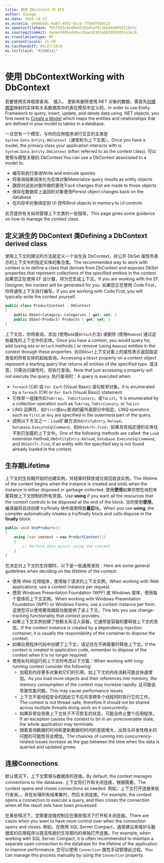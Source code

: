 ```yaml
---
title: 使用 DbContext 的 EF6
author: divega
ms.date: 2016-10-23
ms.assetid: b0e6bddc-8a87-4d51-b1cb-7756df938c23
ms.openlocfilehash: f95f503c4e40e65503d5af0c1b686d0055728bfe
ms.sourcegitcommit: dadee5905ada9ecdbae28363a682950383ce3e10
ms.translationtype: MT
ms.contentlocale: zh-CN
ms.lasthandoff: 08/27/2018
ms.locfileid: "42998141"
---
```

# <a name="working-with-dbcontext"></a><span data-ttu-id="0a10a-102">使用 DbContext</span><span class="sxs-lookup"><span data-stu-id="0a10a-102">Working with DbContext</span></span>

<span data-ttu-id="0a10a-103">若要使用实体框架查询、 插入、 更新和删除使用.NET 对象的数据，需首先[创建模型](~/ef6/modeling/index.md)映射的实体和关系数据库中的表在模型中定义的。</span><span class="sxs-lookup"><span data-stu-id="0a10a-103">In order to use Entity Framework to query, insert, update, and delete data using .NET objects, you first need to [Create a Model](~/ef6/modeling/index.md) which maps the entities and relationships that are defined in your model to tables in a database.</span></span>

<span data-ttu-id="0a10a-104">一旦您有一个模型，与你的应用程序进行交互的主类是`System.Data.Entity.DbContext`（通常称为上下文类）。</span><span class="sxs-lookup"><span data-stu-id="0a10a-104">Once you have a model, the primary class your application interacts with is `System.Data.Entity.DbContext` (often referred to as the context class).</span></span> <span data-ttu-id="0a10a-105">可以使用与模型关联的 DbContext:</span><span class="sxs-lookup"><span data-stu-id="0a10a-105">You can use a DbContext associated to a model to:</span></span>
- <span data-ttu-id="0a10a-106">编写和执行查询</span><span class="sxs-lookup"><span data-stu-id="0a10a-106">Write and execute queries</span></span>   
- <span data-ttu-id="0a10a-107">将查询结果具体化为实体对象</span><span class="sxs-lookup"><span data-stu-id="0a10a-107">Materialize query results as entity objects</span></span>
- <span data-ttu-id="0a10a-108">跟踪对这些对象所做的更改</span><span class="sxs-lookup"><span data-stu-id="0a10a-108">Track changes that are made to those objects</span></span>
- <span data-ttu-id="0a10a-109">保存在数据库上返回的对象更改</span><span class="sxs-lookup"><span data-stu-id="0a10a-109">Persist object changes back on the database</span></span>
- <span data-ttu-id="0a10a-110">在内存中对象绑定到 UI 控件</span><span class="sxs-lookup"><span data-stu-id="0a10a-110">Bind objects in memory to UI controls</span></span>

<span data-ttu-id="0a10a-111">此页提供有关如何管理上下文类的一些指导。</span><span class="sxs-lookup"><span data-stu-id="0a10a-111">This page gives some guidance on how to manage the context class.</span></span>  

## <a name="defining-a-dbcontext-derived-class"></a><span data-ttu-id="0a10a-112">定义派生的 DbContext 类</span><span class="sxs-lookup"><span data-stu-id="0a10a-112">Defining a DbContext derived class</span></span>  

<span data-ttu-id="0a10a-113">使用上下文的建议的方法是定义一个派生自 DbContext，并公开 DbSet 属性所表示的上下文中的指定实体的集合类。</span><span class="sxs-lookup"><span data-stu-id="0a10a-113">The recommended way to work with context is to define a class that derives from DbContext and exposes DbSet properties that represent collections of the specified entities in the context.</span></span> <span data-ttu-id="0a10a-114">如果您正在使用 EF 设计器，将为您生成上下文。</span><span class="sxs-lookup"><span data-stu-id="0a10a-114">If you are working with the EF Designer, the context will be generated for you.</span></span> <span data-ttu-id="0a10a-115">如果您正在使用 Code First，你将通常上下文自行编写。</span><span class="sxs-lookup"><span data-stu-id="0a10a-115">If you are working with Code First, you will typically write the context yourself.</span></span>  

``` csharp
public class ProductContext : DbContext
{
    public DbSet<Category> Categories { get; set; }
    public DbSet<Product> Products { get; set; }
}
```  

<span data-ttu-id="0a10a-116">上下文后，你将查询，添加 (使用`Add`或`Attach`方法) 或删除 (使用`Remove`) 通过这些属性的上下文中的实体。</span><span class="sxs-lookup"><span data-stu-id="0a10a-116">Once you have a context, you would query for, add (using `Add` or `Attach` methods ) or remove (using `Remove`) entities in the context through these properties.</span></span> <span data-ttu-id="0a10a-117">访问`DbSet`上下文对象上的属性表示返回指定类型的所有实体的起始查询。</span><span class="sxs-lookup"><span data-stu-id="0a10a-117">Accessing a `DbSet` property on a context object represent a starting query that returns all entities of the specified type.</span></span> <span data-ttu-id="0a10a-118">请注意，只需访问属性时，将执行查询。</span><span class="sxs-lookup"><span data-stu-id="0a10a-118">Note that just accessing a property will not execute the query.</span></span> <span data-ttu-id="0a10a-119">执行查询时：</span><span class="sxs-lookup"><span data-stu-id="0a10a-119">A query is executed when:</span></span>  

- <span data-ttu-id="0a10a-120">`foreach` (C#) 或 `For Each` (Visual Basic) 语句枚举对象。</span><span class="sxs-lookup"><span data-stu-id="0a10a-120">It is enumerated by a `foreach` (C#) or `For Each` (Visual Basic) statement.</span></span>  
- <span data-ttu-id="0a10a-121">它枚举一组操作如`ToArray`， `ToDictionary`，或`ToList`。</span><span class="sxs-lookup"><span data-stu-id="0a10a-121">It is enumerated by a collection operation such as `ToArray`, `ToDictionary`, or `ToList`.</span></span>  
- <span data-ttu-id="0a10a-122">LINQ 运算符，如`First`或`Any`查询的最外面部分中指定。</span><span class="sxs-lookup"><span data-stu-id="0a10a-122">LINQ operators such as `First` or `Any` are specified in the outermost part of the query.</span></span>  
- <span data-ttu-id="0a10a-123">调用以下方法之一：`Load`扩展方法`DbEntityEntry.Reload`， `Database.ExecuteSqlCommand`，和`DbSet<T>.Find`，如果具有指定键的实体找不到已加载的上下文中。</span><span class="sxs-lookup"><span data-stu-id="0a10a-123">One of the following methods are called: the `Load` extension method, `DbEntityEntry.Reload`,  `Database.ExecuteSqlCommand`, and `DbSet<T>.Find`, if an entity with the specified key is not found already loaded in the context.</span></span>  

## <a name="lifetime"></a><span data-ttu-id="0a10a-124">生存期</span><span class="sxs-lookup"><span data-stu-id="0a10a-124">Lifetime</span></span>  

<span data-ttu-id="0a10a-125">上下文的生存期开始时创建实例，并结束时释放或垃圾回收该实例。</span><span class="sxs-lookup"><span data-stu-id="0a10a-125">The lifetime of the context begins when the instance is created and ends when the instance is either disposed or garbage-collected.</span></span> <span data-ttu-id="0a10a-126">使用**使用**如果你想在块的末尾释放上下文控制的所有资源。</span><span class="sxs-lookup"><span data-stu-id="0a10a-126">Use **using** if you want all the resources that the context controls to be disposed at the end of the block.</span></span> <span data-ttu-id="0a10a-127">当你使用**使用**，编译器将自动创建 try/finally 块中调用释放**最后**块。</span><span class="sxs-lookup"><span data-stu-id="0a10a-127">When you use **using**, the compiler automatically creates a try/finally block and calls dispose in the **finally** block.</span></span>  

``` csharp
public void UseProducts()
{
    using (var context = new ProductContext())
    {     
        // Perform data access using the context
    }
}
```  

<span data-ttu-id="0a10a-128">在决定对上下文的生存期时，以下是一些通用准则：</span><span class="sxs-lookup"><span data-stu-id="0a10a-128">Here are some general guidelines when deciding on the lifetime of the context:</span></span>  

- <span data-ttu-id="0a10a-129">使用 Web 应用程序，使用每个请求的上下文实例。</span><span class="sxs-lookup"><span data-stu-id="0a10a-129">When working with Web applications, use a context instance per request.</span></span>  
- <span data-ttu-id="0a10a-130">使用 Windows Presentation Foundation (WPF) 或 Windows 窗体，使用每个窗体的上下文实例。</span><span class="sxs-lookup"><span data-stu-id="0a10a-130">When working with Windows Presentation Foundation (WPF) or Windows Forms, use a context instance per form.</span></span> <span data-ttu-id="0a10a-131">这使您可以使用更改跟踪功能提供了该上下文。</span><span class="sxs-lookup"><span data-stu-id="0a10a-131">This lets you use change-tracking functionality that context provides.</span></span>  
- <span data-ttu-id="0a10a-132">如果上下文实例创建了依赖关系注入容器，它通常是容器的要释放上下文的责任。</span><span class="sxs-lookup"><span data-stu-id="0a10a-132">If the context instance is created by a dependency injection container, it is usually the responsibility of the container to dispose the context.</span></span>
- <span data-ttu-id="0a10a-133">如果应用程序代码中创建了上下文，请记住在不再需要时释放上下文。</span><span class="sxs-lookup"><span data-stu-id="0a10a-133">If the context is created in application code, remember to dispose of the context when it is no longer required.</span></span>  
- <span data-ttu-id="0a10a-134">使用长时间运行的上下文时考虑以下方面：</span><span class="sxs-lookup"><span data-stu-id="0a10a-134">When working with long-running context consider the following:</span></span>  
    - <span data-ttu-id="0a10a-135">加载到内存更多对象和它们的引用，如上下文的内存消耗可能会快速增加。</span><span class="sxs-lookup"><span data-stu-id="0a10a-135">As you load more objects and their references into memory, the memory consumption of the context may increase rapidly.</span></span> <span data-ttu-id="0a10a-136">这可能会导致性能问题。</span><span class="sxs-lookup"><span data-stu-id="0a10a-136">This may cause performance issues.</span></span>  
    - <span data-ttu-id="0a10a-137">上下文不是线程安全的因此它不应共享跨多个线程同时执行它的工作。</span><span class="sxs-lookup"><span data-stu-id="0a10a-137">The context is not thread-safe, therefore it should not be shared across multiple threads doing work on it concurrently.</span></span>
    - <span data-ttu-id="0a10a-138">如果异常会导致上下文处于不可恢复的状态，可能会终止整个应用程序。</span><span class="sxs-lookup"><span data-stu-id="0a10a-138">If an exception causes the context to be in an unrecoverable state, the whole application may terminate.</span></span>  
    - <span data-ttu-id="0a10a-139">随着查询数据的时间和更新数据的时间的差距增大，出现与并发性相关的问题的可能性将会增加。</span><span class="sxs-lookup"><span data-stu-id="0a10a-139">The chances of running into concurrency-related issues increase as the gap between the time when the data is queried and updated grows.</span></span>  

## <a name="connections"></a><span data-ttu-id="0a10a-140">连接</span><span class="sxs-lookup"><span data-stu-id="0a10a-140">Connections</span></span>  

<span data-ttu-id="0a10a-141">默认情况下，上下文管理与数据库的连接。</span><span class="sxs-lookup"><span data-stu-id="0a10a-141">By default, the context manages connections to the database.</span></span> <span data-ttu-id="0a10a-142">上下文将打开和关闭连接，根据需要。</span><span class="sxs-lookup"><span data-stu-id="0a10a-142">The context opens and closes connections as needed.</span></span> <span data-ttu-id="0a10a-143">例如，上下文打开连接来执行查询，，并在处理所有结果集时，然后关闭连接。</span><span class="sxs-lookup"><span data-stu-id="0a10a-143">For example, the context opens a connection to execute a query, and then closes the connection when all the result sets have been processed.</span></span>  

<span data-ttu-id="0a10a-144">在某些情况下，您需要加强控制应在哪些情况下打开和关闭连接。</span><span class="sxs-lookup"><span data-stu-id="0a10a-144">There are cases when you want to have more control over when the connection opens and closes.</span></span> <span data-ttu-id="0a10a-145">例如，在使用 SQL Server Compact，通常建议来维护与数据库的应用程序以提高性能的生存期内的单独打开连接。</span><span class="sxs-lookup"><span data-stu-id="0a10a-145">For example, when working with SQL Server Compact, it is often recommended to maintain a separate open connection to the database for the lifetime of the application to improve performance.</span></span> <span data-ttu-id="0a10a-146">您可以使用 `Connection` 属性手动管理此过程。</span><span class="sxs-lookup"><span data-stu-id="0a10a-146">You can manage this process manually by using the `Connection` property.</span></span>  
